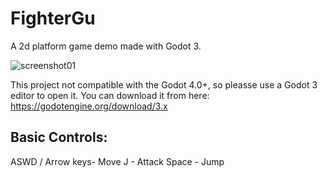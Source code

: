 # FighterGu
A 2d platform game demo made with Godot 3.

![screenshot01](https://github.com/sleepd/FighterGu/assets/691737/9dfbf363-78ac-44d9-91b9-bb7800b5f96d)

This project not compatible with the Godot 4.0+, so pleasse use a Godot 3 editor to open it.
You can download it from here: https://godotengine.org/download/3.x

## Basic Controls:
ASWD / Arrow keys- Move
J - Attack
Space - Jump
